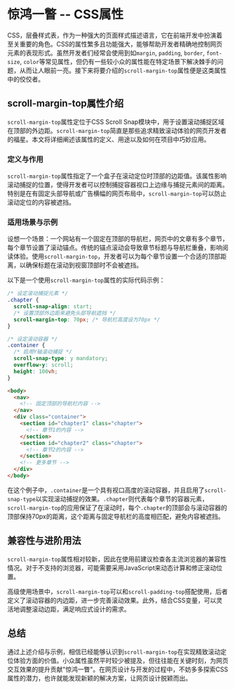 # 惊鸿一瞥 -- CSS属性
CSS，层叠样式表，作为一种强大的页面样式描述语言，它在前端开发中扮演着至关重要的角色。CSS的属性繁多且功能强大，能够帮助开发者精确地控制网页元素的表现形式。虽然开发者们经常会使用到如`margin`, `padding`, `border`, `font-size`, `color`等常见属性，但仍有一些较小众的属性能在特定场景下解决棘手的问题，从而让人眼前一亮。接下来将要介绍的`scroll-margin-top`属性便是这类属性中的佼佼者。

## scroll-margin-top属性介绍
`scroll-margin-top`属性定位于CSS Scroll Snap模块中，用于设置滚动捕捉区域在顶部的外边距。`scroll-margin-top`简直是那些追求精致滚动体验的网页开发者的福星。本文将详细阐述该属性的定义、用途以及如何在项目中巧妙应用。

### 定义与作用
`scroll-margin-top`属性指定了一个盒子在滚动定位时顶部的边距值。该属性影响滚动捕捉的位置，使得开发者可以控制捕捉容器视口上边缘与捕捉元素间的距离。特别是在有固定头部导航或广告横幅的网页布局中，`scroll-margin-top`可以防止滚动定位的内容被遮挡。

### 适用场景与示例
设想一个场景：一个网站有一个固定在顶部的导航栏，网页中的文章有多个章节，每个章节设置了滚动锚点。传统的锚点滚动会导致章节标题与导航栏重叠，影响阅读体验。使用`scroll-margin-top`，开发者可以为每个章节设置一个合适的顶部距离，以确保标题在滚动到视窗顶部时不会被遮挡。

以下是一个使用`scroll-margin-top`属性的实际代码示例：

```css
/* 设定滚动捕捉元素 */
.chapter {
  scroll-snap-align: start;
  /* 设置顶部外边距来避免头部导航遮挡 */
  scroll-margin-top: 70px; /* 导航栏高度设为70px */
}

/* 设定滚动容器 */
.container {
  /* 启用Y轴滚动捕捉 */
  scroll-snap-type: y mandatory;
  overflow-y: scroll;
  height: 100vh;
}
```
```html
<body>
  <nav>
    <!-- 固定顶部的导航栏内容 -->
  </nav>
  <div class="container">
    <section id="chapter1" class="chapter">
      <!-- 章节1的内容 -->
    </section>
    <section id="chapter2" class="chapter">
      <!-- 章节2的内容 -->
    </section>
    <!-- 更多章节 -->
  </div>
</body>
```

在这个例子中，`.container`是一个具有视口高度的滚动容器，并且启用了`scroll-snap-type`以实现滚动捕捉的效果。`.chapter`则代表每个章节的容器元素，`scroll-margin-top`的应用保证了在滚动时，每个`.chapter`的顶部会与滚动容器的顶部保持70px的距离，这个距离与固定导航栏的高度相匹配，避免内容被遮挡。

## 兼容性与进阶用法
`scroll-margin-top`属性相对较新，因此在使用前建议检查各主流浏览器的兼容性情况。对于不支持的浏览器，可能需要采用JavaScript来动态计算和修正滚动位置。

高级使用场景中，`scroll-margin-top`可以和`scroll-padding-top`搭配使用，后者定义了滚动容器的内边距，进一步完善滚动效果。此外，结合CSS变量，可以灵活地调整滚动边距，满足响应式设计的需求。

## 总结
通过上述介绍与示例，相信已经能够认识到`scroll-margin-top`在实现精致滚动定位体验方面的价值。小众属性虽然平时较少被提及，但往往能在关键时刻，为网页交互效果的提升贡献"惊鸿一瞥"。在网页设计与开发的过程中，不妨多多探索CSS属性的潜力，也许就能发现新颖的解决方案，让网页设计脱颖而出。